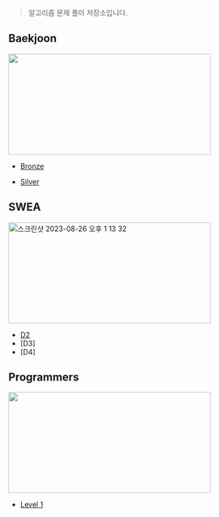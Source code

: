 > 알고리즘 문제 풀이 저장소입니다. 

<!-- <img width="820" alt="스크린샷 2023-03-05 오후 4 05 58" src="https://user-images.githubusercontent.com/90955152/222946729-113f0533-f1e3-4da7-ba80-6f3a60cb1108.png"> -->



## Baekjoon
<img width ="400" height = "200" src="https://github.com/Youth787/Algorithm/assets/90955152/8043a2c7-a4bf-4521-819b-2cbf55fb2e7f"/>

* [Bronze](https://github.com/Youth787/ALGORITHM/tree/main/%EB%B0%B1%EC%A4%80/Bronze)

* [Silver](https://github.com/Youth787/Algorithm/tree/main/%EB%B0%B1%EC%A4%80/Silver)


## SWEA
<img width="400" height = "200" alt="스크린샷 2023-08-26 오후 1 13 32" src="https://github.com/Youth787/Algorithm/assets/90955152/3a1c9c17-9fc9-4bb1-85de-293915f948d5">

* [D2](https://github.com/Youth787/Algorithm/tree/main/SWEA)
* [D3]
* [D4] 

## Programmers
<img width ="400" height = "200" src="https://github.com/Youth787/Algorithm/assets/90955152/a04a8154-f1bf-4134-839e-cf344dad4856"/>

* [Level 1](https://github.com/Youth787/Programmers/tree/main/src/Level%201)


